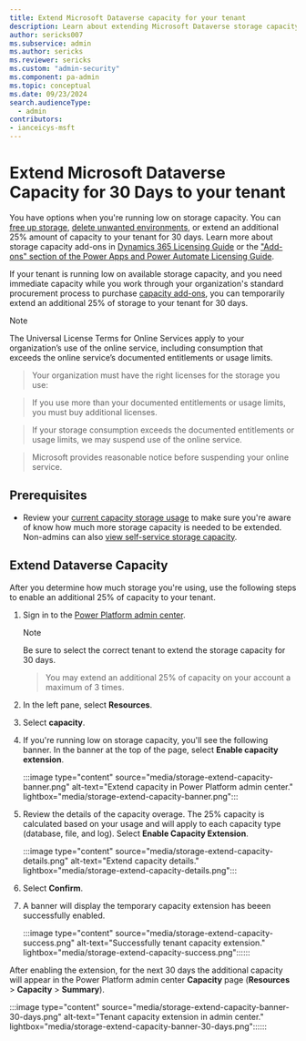 ```yaml
---
title: Extend Microsoft Dataverse capacity for your tenant
description: Learn about extending Microsoft Dataverse storage capacity.
author: sericks007
ms.subservice: admin
ms.author: sericks
ms.reviewer: sericks
ms.custom: "admin-security"
ms.component: pa-admin
ms.topic: conceptual
ms.date: 09/23/2024
search.audienceType: 
  - admin
contributors:
- ianceicys-msft
---
```


# Extend Microsoft Dataverse Capacity for 30 Days to your tenant

You have options when you're running low on storage capacity. You can [free up storage](free-storage-space.md), [delete unwanted environments](delete-environment.md), or extend an additional 25% amount of capacity to your tenant for 30 days. Learn more about storage capacity add-ons in [Dynamics 365 Licensing Guide](https://go.microsoft.com/fwlink/p/?LinkId=866544) or the ["Add-ons" section of the Power Apps and Power Automate Licensing Guide](https://go.microsoft.com/fwlink/?linkid=2085130).

If your tenant is running low on available storage capacity, and you need immediate capacity while you work through your organization's standard procurement process to purchase [capacity add-ons](capacity-add-on.md), you can temporarily extend an additional 25% of storage to your tenant for 30 days.

> [!NOTE]
> The Universal License Terms for Online Services apply to your organization’s use of the online service, including consumption that exceeds the online service’s documented entitlements or usage limits.

> Your organization must have the right licenses for the storage you use:

> If you use more than your documented entitlements or usage limits, you must buy additional licenses.

> If your storage consumption exceeds the documented entitlements or usage limits, we may suspend use of the online service. 

> Microsoft provides reasonable notice before suspending your online service.

## Prerequisites

- Review your [current capacity storage usage](capacity-storage.md#verifying-your-microsoft-dataverse-capacity-based-storage-model) to make sure you're aware of know how much more storage capacity is needed to be extended. Non-admins can also [view self-service storage capacity](view-self-service-capacity.md).

## Extend Dataverse Capacity 

After you determine how much storage you're using, use the following steps to enable an additional 25% of capacity to your tenant.

1. Sign in to the [Power Platform admin center](https://admin.powerplatform.microsoft.com/resources/capacity).

   > [!Note]
   > Be sure to select the correct tenant to extend the storage capacity for 30 days. 

   > You may extend an additional 25% of capacity on your account a maximum of 3 times.

2. In the left pane, select **Resources**.

3. Select **capacity**.

4. If you're running low on storage capacity, you'll see the following banner. In the banner at the top of the page, select **Enable capacity extension**.
   
   :::image type="content" source="media/storage-extend-capacity-banner.png" alt-text="Extend capacity in Power Platform admin center." lightbox="media/storage-extend-capacity-banner.png":::

5. Review the details of the capacity overage. The 25% capacity is calculated based on your usage and will apply to each capacity type (database, file, and log). Select **Enable Capacity Extension**.

   :::image type="content" source="media/storage-extend-capacity-details.png" alt-text="Extend capacity details." lightbox="media/storage-extend-capacity-details.png":::

6. Select **Confirm**.

7. A banner will display the temporary capacity extension has beeen successfully enabled. 

   :::image type="content" source="media/storage-extend-capacity-success.png" alt-text="Successfully tenant capacity extension." lightbox="media/storage-extend-capacity-success.png"::::::

After enabling the extension, for the next 30 days the additional capacity will appear in the Power Platform admin center **Capacity** page (**Resources** > **Capacity** > **Summary**).

   :::image type="content" source="media/storage-extend-capacity-banner-30-days.png" alt-text="Tenant capacity extension in admin center." lightbox="media/storage-extend-capacity-banner-30-days.png"::::::

